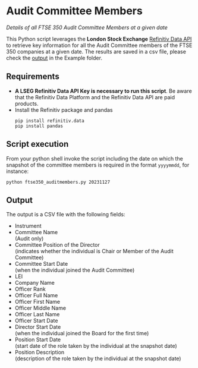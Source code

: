 # Audit Committee Members
 _Details of all FTSE 350 Audit Committee Members at a given date_

This Python script leverages the **London Stock Exchange** [Refinitiv Data API](https://github.com/LSEG-API-Samples/Example.DataLibrary.Python) to retrieve key information for all the Audit Committee members of the FTSE 350 companies at a given date.
The results are saved in a csv file, please check the [output](https://github.com/tonyfregoli/AuditCommiteeMembers/blob/main/Example%20Output/ftse350_20230911_audit_officers.csv) in the Example folder.

## Requirements 
- **A LSEG Refinitiv Data API Key is necessary to run this script**. Be aware that the Refinitiv Data Platform and the Refinitiv Data API are paid products.
- Install the Refinitiv package and pandas
  ```shell
  pip install refinitiv.data
  pip install pandas
  ```

## Script execution

From your python shell invoke the script including the date on which the snapshot of the committee members is required in the format `yyyymmdd`, for instance:
```shell
python ftse350_auditmembers.py 20231127
```

## Output

The output is a CSV file with the following fields:
- Instrument
- Committee Name  
  (Audit only)
- Committee Position of the Director  
  (indicates whether the individual is Chair or Member of the Audit Committee)
- Committee Start Date  
  (when the individual joined the Audit Committee)
- LEI
- Company Name
- Officer Rank
- Officer Full Name
- Officer First Name
- Officer Middle Name
- Officer Last Name
- Officer Start Date
- Director Start Date  
  (when the individual joined the Board for the first time) 
- Position Start Date  
  (start date of the role taken by the individual at the snapshot date)   
- Position Description  
  (description of the role taken by the individual at the snapshot date)   


 
